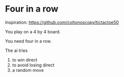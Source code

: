 # Four in a row

Inspiration: https://github.com/coltonoscopy/tictactoe50

You play on a 4 by 4 board.

You need four in a row.

The ai tries 
1. to win direct
2. to avoid losing direct
3. a random move